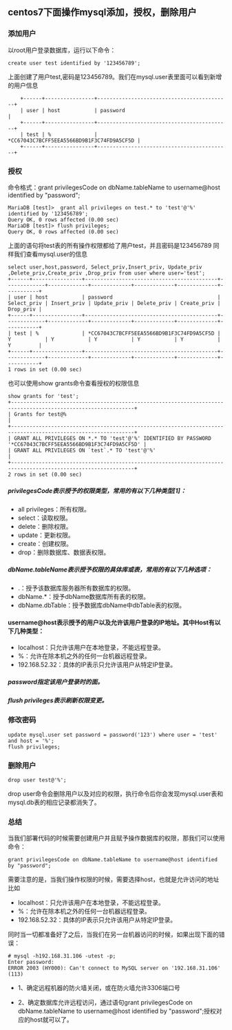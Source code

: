 ## centos7下面操作mysql添加，授权，删除用户

### 添加用户
以root用户登录数据库，运行以下命令：
````
create user test identified by '123456789';
````
上面创建了用户test,密码是123456789。我们在mysql.user表里面可以看到新增的用户信息
````MariaDB [mysql]> select user,host,password from user where user='test';
    +------+----------------+-------------------------------------------+
    | user | host           | password                                  |
    +------+----------------+-------------------------------------------+
    | test | %              | *CC67043C7BCFF5EEA5566BD9B1F3C74FD9A5CF5D |
    +------+----------------+-------------------------------------------+
````
### 授权  

命令格式：grant privilegesCode on dbName.tableName to username@host identified by "password";
````
MariaDB [test]>  grant all privileges on test.* to 'test'@'%' identified by '123456789';
Query OK, 0 rows affected (0.00 sec)
MariaDB [test]> flush privileges;
Query OK, 0 rows affected (0.00 sec)
````
上面的语句将test表的所有操作权限都给了用户test，并且密码是123456789
同样我们查看mysql.user的信息
````
select user,host,password, Select_priv,Insert_priv, Update_priv ,Delete_priv,Create_priv ,Drop_priv from user where user='test';
+------+----------------+-------------------------------------------+-------------+-------------+-------------+-------------+-------------+-----------+
| user | host           | password                                  | Select_priv | Insert_priv | Update_priv | Delete_priv | Create_priv | Drop_priv |
+------+----------------+-------------------------------------------+-------------+-------------+-------------+-------------+-------------+-----------+
| test | %              | *CC67043C7BCFF5EEA5566BD9B1F3C74FD9A5CF5D | Y           | Y           | Y           | Y           | Y           | Y         |
+------+----------------+-------------------------------------------+-------------+-------------+-------------+-------------+-------------+-----------+
1 rows in set (0.00 sec)
````
也可以使用show grants命令查看授权的权限信息
````
show grants for 'test';
+--------------------------------------------------------------------------------------------------------------+
| Grants for test@%                                                                                            |
+--------------------------------------------------------------------------------------------------------------+
| GRANT ALL PRIVILEGES ON *.* TO 'test'@'%' IDENTIFIED BY PASSWORD '*CC67043C7BCFF5EEA5566BD9B1F3C74FD9A5CF5D' |
| GRANT ALL PRIVILEGES ON `test`.* TO 'test'@'%'                                                               |
+--------------------------------------------------------------------------------------------------------------+
2 rows in set (0.00 sec)
````

##### privilegesCode表示授予的权限类型，常用的有以下几种类型[1]：
- all privileges：所有权限。
- select：读取权限。
- delete：删除权限。
- update：更新权限。
- create：创建权限。
- drop：删除数据库、数据表权限。

##### dbName.tableName表示授予权限的具体库或表，常用的有以下几种选项：
- .：授予该数据库服务器所有数据库的权限。
- dbName.*：授予dbName数据库所有表的权限。
- dbName.dbTable：授予数据库dbName中dbTable表的权限。

#### username@host表示授予的用户以及允许该用户登录的IP地址。其中Host有以下几种类型：
- localhost：只允许该用户在本地登录，不能远程登录。
- %：允许在除本机之外的任何一台机器远程登录。
- 192.168.52.32：具体的IP表示只允许该用户从特定IP登录。

##### password指定该用户登录时的面。

##### flush privileges表示刷新权限变更。

### 修改密码
````
update mysql.user set password = password('123') where user = 'test' and host = '%';
flush privileges;
````
### 删除用户
````
drop user test@'%';
````
drop user命令会删除用户以及对应的权限，执行命令后你会发现mysql.user表和mysql.db表的相应记录都消失了。

### 总结

当我们部署代码的时候需要创建用户并且赋予操作数据库的权限，那我们可以使用命令：
````
grant privilegesCode on dbName.tableName to username@host identified by "password";
````
需要注意的是，当我们操作权限的时候，需要选择host，也就是允许访问的地址
比如
- localhost：只允许该用户在本地登录，不能远程登录。
- %：允许在除本机之外的任何一台机器远程登录。
- 192.168.52.32：具体的IP表示只允许该用户从特定IP登录。

同时当一切都准备好了之后，当我们在另一台机器访问的时候，如果出现下面的错误：
````
# mysql -h192.168.31.106 -utest -p;
Enter password: 
ERROR 2003 (HY000): Can't connect to MySQL server on '192.168.31.106' (113)
````
- 1、确定远程机器的防火墙关闭，或在防火墙允许3306端口号

- 2、确定数据库允许远程访问，通过语句grant privilegesCode on dbName.tableName to username@host identified by "password";授权对应的host就可以了。